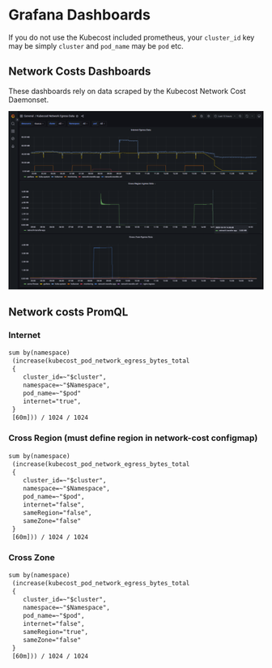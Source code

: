 # Grafana Dashboards

If you do not use the Kubecost included prometheus, your `cluster_id` key may be simply `cluster` and `pod_name` may be `pod` etc.


## Network Costs Dashboards

These dashboards rely on data scraped by the Kubecost Network Cost Daemonset.

![grafana-kubecost-network-data](../images/kubecost-network-data.png)

## Network costs PromQL

### Internet
```
sum by(namespace)
 (increase(kubecost_pod_network_egress_bytes_total
 {
    cluster_id=~"$cluster",
    namespace=~"$Namespace",
    pod_name=~"$pod"
    internet="true",
 }
 [60m])) / 1024 / 1024
```

### Cross Region (must define region in network-cost configmap)
```
sum by(namespace)
 (increase(kubecost_pod_network_egress_bytes_total
 {
    cluster_id=~"$cluster",
    namespace=~"$Namespace",
    pod_name=~"$pod",
    internet="false",
    sameRegion="false",
    sameZone="false"
 }
 [60m])) / 1024 / 1024
```

### Cross Zone
```
sum by(namespace)
 (increase(kubecost_pod_network_egress_bytes_total
 {
    cluster_id=~"$cluster",
    namespace=~"$Namespace",
    pod_name=~"$pod",
    internet="false",
    sameRegion="true",
    sameZone="false"
 }
 [60m])) / 1024 / 1024
```
